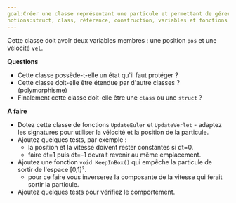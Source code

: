 ```yaml
---
goal:Créer une classe représentant une particule et permettant de gérer son mouvement.
notions:struct, class, référence, construction, variables et fonctions membres.
---
```

Cette classe doit avoir deux variables membres : une position `pos` et une vélocité `vel`.

**Questions**
- Cette classe possède-t-elle un état qu'il faut protéger ?
- Cette classe doit-elle être étendue par d'autre classes ? (polymorphisme)
- Finalement cette classe doit-elle être une `class` ou une `struct` ?

**A faire**
- Dotez cette classe de fonctions `UpdateEuler` et `UpdateVerlet` - adaptez les signatures pour utiliser la vélocité et la position de la particule.
- Ajoutez quelques tests, par exemple :
    - la position et la vitesse doivent rester constantes si dt=0.
    - faire dt=1 puis dt=-1 devrait revenir au même emplacement.
- Ajoutez une fonction `void KeepInBox()` qui empêche la particule de sortir de l'espace [0,1]².
    - pour ce faire vous inverserez la composante de la vitesse qui ferait sortir la particule.
- Ajoutez quelques tests pour vérifiez le comportement.
